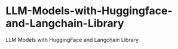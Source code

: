 # LLM-Models-with-Huggingface-and-Langchain-Library
LLM Models with HuggingFace and Langchain Library
